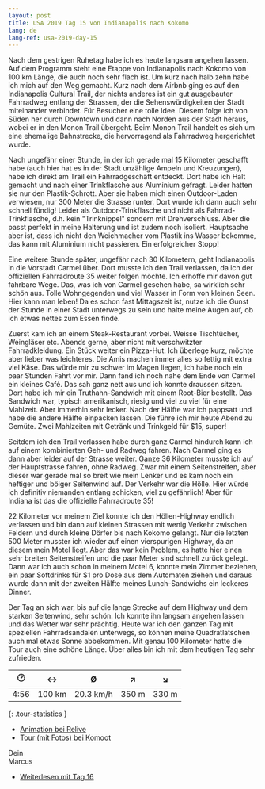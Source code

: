 ```yaml
---
layout: post
title: USA 2019 Tag 15 von Indianapolis nach Kokomo
lang: de
lang-ref: usa-2019-day-15
---
```


Nach dem gestrigen Ruhetag habe ich es heute langsam angehen lassen. Auf dem Programm steht eine Etappe von Indianapolis nach Kokomo von 100 km Länge, die auch noch sehr flach ist. Um kurz nach halb zehn habe ich mich auf den Weg gemacht. Kurz nach dem Airbnb ging es auf den Indianapolis Cultural Trail, der nichts anderes ist ein gut ausgebauter Fahrradweg entlang der Strassen, der die Sehenswürdigkeiten der Stadt miteinander verbindet. Für Besucher eine tolle Idee. Diesem folge ich von Süden her durch Downtown und dann nach Norden aus der Stadt heraus, wobei er in den Monon Trail übergeht. Beim Monon Trail handelt es sich um eine ehemalige Bahnstrecke, die hervorragend als Fahrradweg hergerichtet wurde.

Nach ungefähr einer Stunde, in der ich gerade mal 15 Kilometer geschafft habe (auch hier hat es in der Stadt unzählige Ampeln und Kreuzungen), habe ich direkt am Trail ein Fahrradgeschäft entdeckt. Dort habe ich Halt gemacht und nach einer Trinkflasche aus Aluminium gefragt. Leider hatten sie nur den Plastik-Schrott. Aber sie haben mich einen Outdoor-Laden verwiesen, nur 300 Meter die Strasse runter. Dort wurde ich dann auch sehr schnell fündig! Leider als Outdoor-Trinkflasche und nicht als Fahrrad-Trinkflasche, d.h. kein "Trinknippel" sondern mit Drehverschluss. Aber die passt perfekt in meine Halterung und ist zudem noch isoliert. Hauptsache aber ist, dass ich nicht den Weichmacher vom Plastik ins Wasser bekomme, das kann mit Aluminium nicht passieren. Ein erfolgreicher Stopp!

Eine weitere Stunde später, ungefähr nach 30 Kilometern, geht Indianapolis in die Vorstadt Carmel über. Dort musste ich den Trail verlassen, da ich der offiziellen Fahrradroute 35 weiter folgen möchte. Ich erhoffe mir davon gut fahrbare Wege. Das, was ich von Carmel gesehen habe, sa wirklich sehr schön aus. Tolle Wohngegenden und viel Wasser in Form von kleinen Seen. Hier kann man leben! Da es schon fast Mittagszeit ist, nutze ich die Gunst der Stunde in einer Stadt unterwegs zu sein und halte meine Augen auf, ob ich etwas nettes zum Essen finde.

Zuerst kam ich an einem Steak-Restaurant vorbei. Weisse Tischtücher, Weingläser etc. Abends gerne, aber nicht mit verschwitzter Fahrradkleidung. Ein Stück weiter ein Pizza-Hut. Ich überlege kurz, möchte aber lieber was leichteres. Die Amis machen immer alles so fettig mit extra viel Käse. Das würde mir zu schwer im Magen liegen, ich habe noch ein paar Stunden Fahrt vor mir. Dann fand ich noch nahe dem Ende von Carmel ein kleines Café. Das sah ganz nett aus und ich konnte draussen sitzen. Dort habe ich mir ein Truthahn-Sandwich mit einem Root-Bier bestellt. Das Sandwich war, typisch amerikanisch, riesig und viel zu viel für eine Mahlzeit. Aber immerhin sehr lecker. Nach der Hälfte war ich pappsatt und habe die andere Hälfte einpacken lassen. Die führe ich mir heute Abend zu Gemüte. Zwei Mahlzeiten mit Getränk und Trinkgeld für $15, super!

Seitdem ich den Trail verlassen habe durch ganz Carmel hindurch kann ich auf einem kombinierten Geh- und Radweg fahren. Nach Carmel ging es dann aber leider auf der Strasse weiter. Ganze 36 Kilometer musste ich auf der Hauptstrasse fahren, ohne Radweg. Zwar mit einem Seitenstreifen, aber dieser war gerade mal so breit wie mein Lenker und es kam noch ein heftiger und böiger Seitenwind auf. Der Verkehr war die Hölle. Hier würde ich definitiv niemanden entlang schicken, viel zu gefährlich! Aber für Indiana ist das die offizielle Fahrradroute 35!

22 Kilometer vor meinem Ziel konnte ich den Höllen-Highway endlich verlassen und bin dann auf kleinen Strassen mit wenig Verkehr zwischen Feldern und durch kleine Dörfer bis nach Kokomo gelangt. Nur die letzten 500 Meter musster ich wieder auf einen vierspurigen Highway, da an diesem mein Motel liegt. Aber das war kein Problem, es hatte hier einen sehr breiten Seitenstreifen und die paar Meter sind schnell zurück gelegt. Dann war ich auch schon in meinem Motel 6, konnte mein Zimmer beziehen, ein paar Softdrinks für $1 pro Dose aus dem Automaten ziehen und daraus wurde dann mit der zweiten Hälfte meines Lunch-Sandwichs ein leckeres Dinner.

Der Tag an sich war, bis auf die lange Strecke auf dem Highway und dem starken Seitenwind, sehr schön. Ich konnte ihn langsam angehen lassen und das Wetter war sehr prächtig. Heute war ich den ganzen Tag mit speziellen Fahrradsandalen unterwegs, so können meine Quadratlatschen auch mal etwas Sonne abbekommen. Mit genau 100 Kilometer hatte die Tour auch eine schöne Länge. Über alles bin ich mit dem heutigen Tag sehr zufrieden.

| 🕑    | ↔      | Ø         | ↗     | ↘     |
| :--: | :----: | :-------: | :---: | :---: |
| 4:56 | 100 km | 20.3 km/h | 350 m | 330 m |
{: .tour-statistics }

- [Animation bei Relive](https://www.relive.cc/view/gh39706182472)
- [Tour (mit Fotos) bei Komoot](https://www.komoot.de/tour/89863519/zoom)

Dein  
Marcus

- [Weiterlesen mit Tag 16](/de/2019/08/29/USA-2019-Tag-16/)
